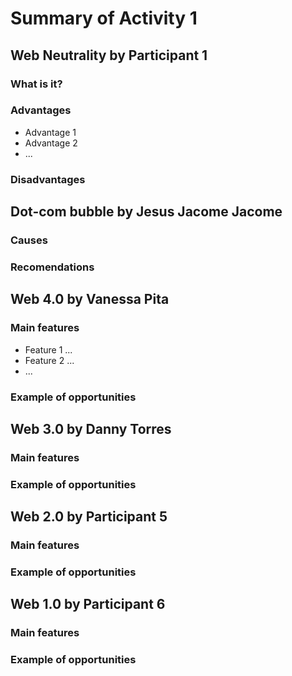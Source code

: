 # Summary of Activity 1


## Web Neutrality by Participant 1

### What is it?

### Advantages
  - Advantage 1
  - Advantage 2
  - ...

### Disadvantages


## Dot-com bubble by Jesus Jacome Jacome

### Causes

### Recomendations


## Web 4.0 by Vanessa Pita

### Main features
 - Feature 1 ...
 - Feature 2 ...
 - ...

### Example of opportunities


## Web 3.0 by Danny Torres

### Main features

### Example of opportunities


## Web 2.0 by Participant 5

### Main features

### Example of opportunities


## Web 1.0 by Participant 6

### Main features

### Example of opportunities
